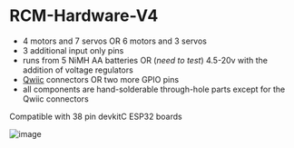 # RCM-Hardware-V4
* 4 motors and 7 servos OR 6 motors and 3 servos
* 3 additional input only pins
* runs from 5 NiMH AA batteries OR (_need to test_) 4.5-20v with the addition of voltage regulators
* [Qwiic](https://www.sparkfun.com/qwiic#faqs) connectors OR two more GPIO pins
* all components are hand-solderable through-hole parts except for the Qwiic connectors

Compatible with 38 pin devkitC ESP32 boards

![image](https://github.com/RCMgames/RCM-Hardware-V4/assets/59814881/adccfb06-a9db-4db0-a004-7929c35aa7d5)
